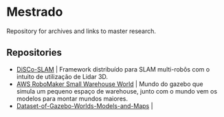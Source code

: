 # Mestrado
Repository for archives and links to master research.

## Repositories
- [DiSCo-SLAM](https://github.com/RobustFieldAutonomyLab/DiSCo-SLAM) | Framework distribuído para SLAM multi-robôs com o intuito de utilização de Lidar 3D.
- [AWS RoboMaker Small Warehouse World](https://github.com/aws-robotics/aws-robomaker-small-warehouse-world) | Mundo do gazebo que simula um pequeno espaço de warehouse, junto com o mundo vem os modelos para montar mundos maiores.
- [Dataset-of-Gazebo-Worlds-Models-and-Maps](https://github.com/mlherd/Dataset-of-Gazebo-Worlds-Models-and-Maps) |  
